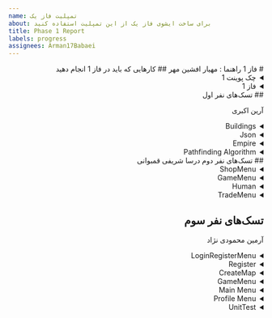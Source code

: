 ```yaml
---
name: تمپلیت فاز یک
about: برای ساخت ایشوی فاز یک از این تمپلیت استفاده کنید
title: Phase 1 Report
labels: progress
assignees: Arman17Babaei
---
```

<div dir="rtl" align='right'>
# فاز 1
راهنما : مهیار افشین مهر
## کارهایی که باید در فاز 1 انجام دهید
<details>
  <summary>چک پوینت 1</summary>
- کامل کردن منو ها (تمپلیت)
- قابلیت ساخت اکانت 
- وجود دیتابیس User ها
- پیاده کردن Map بازی و معماری(لزومی به پیاده سازی کامل نیست صرفا تقریبا مشخص باشد چه تابعایی و چه چیزهایی لازم است)
- کلاس های لازم برای Object های اولیه مثل یگان‌ها و ساختمان‌ها
  <div dir="ltr" align='right'>
  1. [ ] شروع نشده
  2. [ ] در حال انجام
  3. [ ] تمام شده
  </div>
</details>
<details>
  <summary>فاز 1</summary>
- موارد باقی مانده از پیاده سازی فاز اول پروژه
  
  <div  dir="ltr" align='right'>
  
  1. [ ] شروع نشده
  2. [ ] در حال انجام
  3. [ ] تمام شده
     </div>
</details>
## تسک‌های نفر اول

  آرین اکبری
  <details>
  <summary>Buildings</summary>

  <div dir="ltr" align='right'>

  1. [ ] شروع نشده
  2. [] در حال انجام
  3. [ x] تمام شده
  </div>
</details>
<details>
  <summary>Json</summary>

  <div dir="ltr" align='right'>
  1. [] شروع نشده
  2. [ ] در حال انجام
  3. [ x] تمام شده
  </div>
</details>
  <details>
  <summary>Empire</summary>
  <div dir="ltr" align='right'>
  1. [] شروع نشده
  2. [ ] در حال انجام
  3. [ x] تمام شده
  </div>
</details>
  <details>
  <summary>Pathfinding Algorithm</summary>
  <div dir="ltr" align='right'>
  1. [] شروع نشده
  2. [ ] در حال انجام
  3. [ x] تمام شده
  </div>
</details>
## تسک‌های نفر دوم
درسا شریفی قمبوانی
<details>
  <summary>ShopMenu</summary>
  <div dir="ltr" align='right'>
  1. [ ] شروع نشده
  2. [] در حال انجام
  3. [x ] تمام شده
  </div>
</details>
  <details>
  <summary>GameMenu</summary>

  <div dir="ltr" align='right'>

  1. [] شروع نشده
  2. [ ] در حال انجام
  3. [x ] تمام شده
  </div>
</details>
   <details>
  <summary>Human</summary>

  <div dir="ltr" align='right'>

  1. [] شروع نشده
  2. [ ] در حال انجام
  3. [x ] تمام شده
  </div>
</details>
   <details>
  <summary>TradeMenu</summary>

  <div dir="ltr" align='right'>

  1. [] شروع نشده
  2. [ ] در حال انجام
  3. [ x] تمام شده
  </div>
</details>

## تسک‌های نفر سوم

  آرمین محمودی نژاد
<details>
  <summary>LoginRegisterMenu</summary>
  <div dir="ltr" align='right'>
  1. [] شروع نشده
  2. [ ] در حال انجام
  3. [ x] تمام شده
  </div>
</details>
  <details>
  <summary>Register</summary>
  <div dir="ltr" align='right'>
  1. [x] شروع نشده
  2. [ ] در حال انجام
  3. [ ] تمام شده
  </div>
</details>
  <details>
  <summary>CreateMap</summary>
  <div dir="ltr" align='right'>
  1. [] شروع نشده
  2. [ ] در حال انجام
  3. [x ] تمام شده
  </div>
</details>
  <details>
  <summary>GameMenu</summary>
  <div dir="ltr" align='right'>
  1. [] شروع نشده
  2. [ ] در حال انجام
  3. [ x] تمام شده
  </div>
</details>
  <details>
  <summary>Main Menu</summary>
  <div dir="ltr" align='right'>
  1. [] شروع نشده
  2. [ ] در حال انجام
  3. [x ] تمام شده
  </div>
</details>
  <details>
  <summary>Profile Menu</summary>
  <div dir="ltr" align='right'>
  1. [] شروع نشده
  2. [ ] در حال انجام
  3. [x ] تمام شده
  </div>
</details>
<details>
  <summary>UnitTest</summary>
  <div dir="ltr" align='right'>
  1. [] شروع نشده
  2. [ ] در حال انجام
  3. [ x] تمام شده
  </div>
</details>
  
</div>
